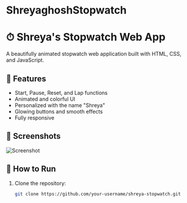 # ShreyaghoshStopwatch
# ⏱ Shreya's Stopwatch Web App

A beautifully animated stopwatch web application built with HTML, CSS, and JavaScript.

## 🌟 Features

- Start, Pause, Reset, and Lap functions
- Animated and colorful UI
- Personalized with the name "Shreya"
- Glowing buttons and smooth effects
- Fully responsive

## 📸 Screenshots

![Screenshot](screenshot.png)

## 🚀 How to Run

1. Clone the repository:
   ```bash
   git clone https://github.com/your-username/shreya-stopwatch.git
